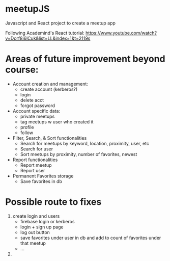 # meetupJS
Javascript and React project to create a meetup app


Following Academind's React tutorial: https://www.youtube.com/watch?v=Dorf8i6lCuk&list=LL&index=1&t=2119s



# Areas of future improvement beyond course:
* Account creation and management:
    - create account (kerberos?)
    - login
    - delete acct
    - forgot password
* Account specific data:
    - private meetups
    - tag meetups w user who created it
    - profile
    - follow
* Filter, Search, & Sort functionalities
    - Search for meetups by keyword, location, proximity, user, etc
    - Search for user
    - Sort meetups by proximity, number of favorites, newest
* Report functionalities
    - Report meetup
    - Report user
* Permanent Favorites storage
    - Save favorites in db


# Possible route to fixes
1) create login and users
    - firebase login or kerberos
    - login + sign up page
    - log out button
    - save favorites under user in db and add to count of favorites under that meetup
    - ...
2) 